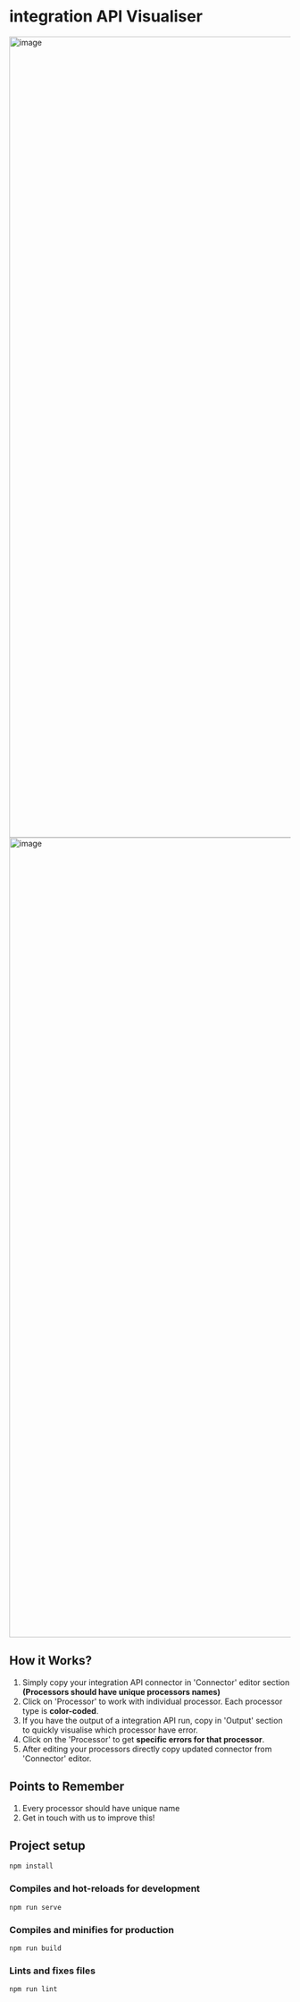 # integration API Visualiser

<img width="1432" alt="image" src="https://user-images.githubusercontent.com/64901333/171776144-1792d32b-3078-4611-beb0-457f1c99af97.png">
<img width="1430" alt="image" src="https://user-images.githubusercontent.com/64901333/171776301-9c308d48-4e01-4dfc-b5da-8b7937c1341b.png">


## How it Works?
1. Simply copy your integration API connector in 'Connector' editor section **(Processors should have unique processors names)**
2. Click on 'Processor' to work with individual processor. Each processor type is **color-coded**.
3. If you have the output of a integration API run, copy in 'Output' section to quickly visualise which processor have error.
4. Click on the 'Processor' to get **specific errors for that processor**.
5. After editing your processors directly copy updated connector from 'Connector' editor.

## Points to Remember
1. Every processor should have unique name 
2. Get in touch with us to improve this!

## Project setup
```
npm install
```

### Compiles and hot-reloads for development
```
npm run serve
```

### Compiles and minifies for production
```
npm run build
```

### Lints and fixes files
```
npm run lint
```
